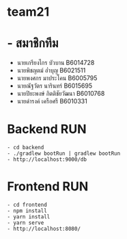 # team21
#   - สมาชิกทีม
* นายเกรียงไกร  บัวบาน B6014728
* นายพิชญตม์ อ่ำบุญ B6021511
* นายพงศกร มาประโคน B6005795
* นายณัฐวัตร นารินทร์ B6015695
* นายปิยะพงษ์ กิตติชัยวัฒนา B6010768
* นายดำรงค์ เครือศรี B6010331

# Backend RUN
```
- cd backend
- ./gradlew bootRun | gradlew bootRun
- http://localhost:9000/db
```

# Frontend RUN
```
- cd frontend
- npm install
- yarn install
- yarn serve
- http://localhost:8080/
```



